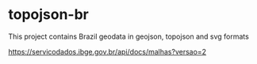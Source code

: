 # topojson-br
This project contains Brazil geodata in geojson, topojson and svg formats 

https://servicodados.ibge.gov.br/api/docs/malhas?versao=2

